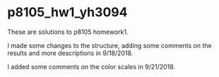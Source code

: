 # p8105_hw1_yh3094

These are solutions to p8105 homework1. 

I made some changes to the structure, adding some comments on the results and more descriptions in 9/18/2018. 

I added some comments on the color scales in 9/21/2018.